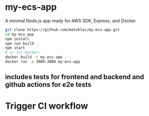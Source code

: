 # my-ecs-app

A minimal Node.js app ready for AWS SDK, Express, and Docker.

```bash
git clone https://github.com/matoblac/my-ecs-app.git
cd my-ecs-app
npm install
npm run build
npm start
# or for Docker:
docker build -t my-ecs-app .
docker run -p 3000:3000 my-ecs-app
```

## includes tests for frontend and backend and github actions for e2e tests
# Trigger CI workflow
